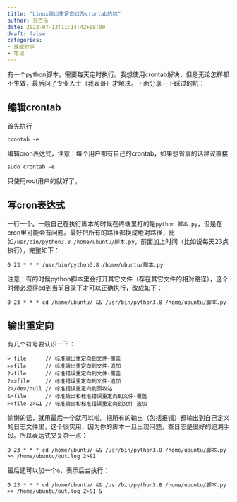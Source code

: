 ```yaml
---
title: "Linux输出重定向以及crontab的坑"
author: 孙百乐
date: 2022-07-13T11:14:42+08:00
draft: false
categories: 
- 技能分享
- 笔记
---
```


有一个python脚本，需要每天定时执行。我想使用crontab解决，但是无论怎样都不生效，最后问了专业人士（我表哥）才解决。下面分享一下踩过的坑：

## 编辑crontab

首先执行

```shell
crontab -e
```

编辑cron表达式，注意：每个用户都有自己的crontab，如果想省事的话建议直接

```shell
sudo crontab -e
```

只使用root用户的就好了。

## 写cron表达式

一行一个。一般自己在执行脚本的时候在终端里打的是`python 脚本.py`，但是在cron里可能会有问题。最好把所有的路径都换成绝对路径，比如`/usr/bin/python3.8 /home/ubuntu/脚本.py`，前面加上时间（比如说每天23点执行），完整如下：

```shell
0 23 * * * /usr/bin/python3.8 /home/ubuntu/脚本.py
```

注意：有的时候python脚本里会打开其它文件（存在其它文件的相对路径），这个时候必须得cd到当前目录下才可以正确执行，改成如下：

```shell
0 23 * * * cd /home/ubuntu/ && /usr/bin/python3.8 /home/ubuntu/脚本.py
```

## 输出重定向

有几个符号要认识一下：

```
> file      // 标准输出重定向到文件-覆盖
>>file      // 标准输出重定向到文件-追加
2>file      // 标准错误重定向到文件-覆盖
2>>file     // 标准错误重定向到文件-追加
2>/dev/null // 标准错误重定向到回收站
&>file      // 标准输出和标准错误重定向到文件-覆盖
>>file 2>&1 // 标准输出和标准错误重定向到文件-追加
```

偷懒的话，就用最后一个就可以啦。把所有的输出（包括报错）都输出到自己定义的日志文件里，这个很实用，因为你的脚本一旦出现问题，查日志是很好的追溯手段。所以表达式又复杂一点：

```shell
0 23 * * * cd /home/ubuntu/ && /usr/bin/python3.8 /home/ubuntu/脚本.py >> /home/ubuntu/out.log 2>&1
```

最后还可以加一个`&`，表示后台执行：

```shell
0 23 * * * cd /home/ubuntu/ && /usr/bin/python3.8 /home/ubuntu/脚本.py >> /home/ubuntu/out.log 2>&1 &
```



